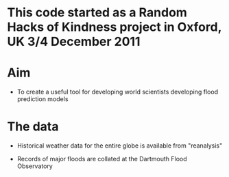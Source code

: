 # This code started as a Random Hacks of Kindness project in Oxford, UK 3/4 December 2011

# Aim

 * To create a useful tool for developing world scientists developing flood prediction models

# The data

 * Historical weather data for the entire globe is available from "reanalysis"

 * Records of major floods are collated at the Dartmouth Flood Observatory



